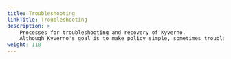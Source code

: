 ```yaml
---
title: Troubleshooting 
linkTitle: Troubleshooting 
description: > 
    Processes for troubleshooting and recovery of Kyverno.
    Although Kyverno's goal is to make policy simple, sometimes trouble still strikes. The following sections can be used to help troubleshoot and recover when things go wrong.
weight: 110
---
```

